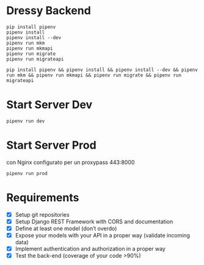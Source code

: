 # Dressy Backend

```
pip install pipenv
pipenv install
pipenv install --dev
pipenv run mkm
pipenv run mkmapi
pipenv run migrate
pipenv run migrateapi
```

```
pip install pipenv && pipenv install && pipenv install --dev && pipenv run mkm && pipenv run mkmapi && pipenv run migrate && pipenv run migrateapi
```

# Start Server Dev

```shell
pipenv run dev
```

# Start Server Prod

con Nginx configurato per un proxypass 443:8000

```shell
pipenv run prod
```

# Requirements

- [x] Setup git repositories
- [x] Setup Django REST Framework with CORS and documentation
- [x] Define at least one model (don’t overdo)
- [x] Expose your models with your API in a proper way (validate incoming data)
- [x] Implement authentication and authorization in a proper way
- [x] Test the back-end (coverage of your code >90%)
